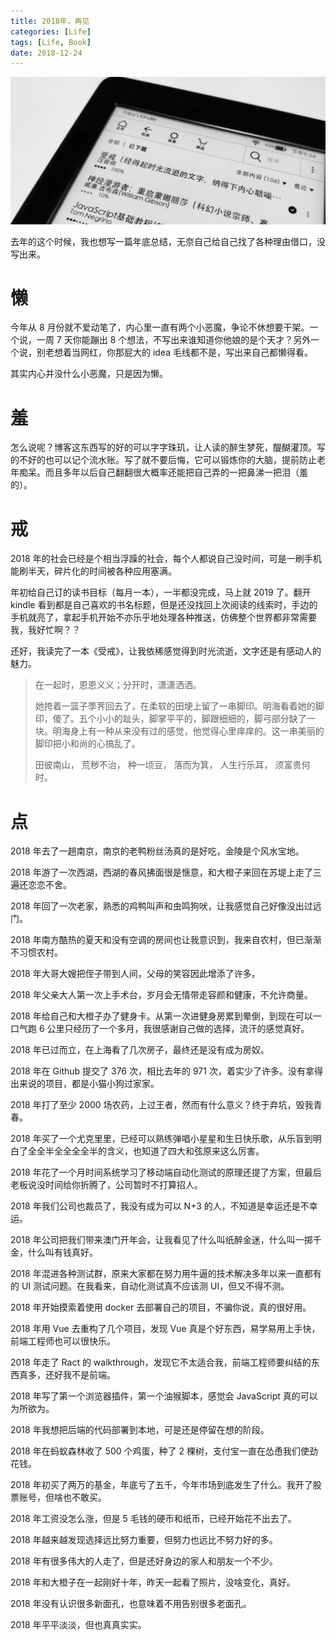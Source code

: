 ```yaml
---
title: 2018年，再见
categories: [Life]
tags: [Life, Book]
date: 2018-12-24
---
```


![2018年](https://raw.githubusercontent.com/tobyqin/img/master/2018-bye.jpg)

去年的这个时候，我也想写一篇年底总结，无奈自己给自己找了各种理由借口，没写出来。

<!-- more -->

# 懒

今年从 8 月份就不爱动笔了，内心里一直有两个小恶魔，争论不休想要干架。一个说，一周 7 天你能蹦出 8 个想法，不写出来谁知道你他娘的是个天才？另外一个说，别老想着当网红，你那屁大的 idea 毛线都不是，写出来自己都懒得看。

其实内心并没什么小恶魔，只是因为懒。

# 羞

怎么说呢？博客这东西写的好的可以字字珠玑，让人读的醉生梦死，醍醐灌顶。写的不好的也可以记个流水账。写了就不要后悔，它可以锻炼你的大脑，提前防止老年痴呆。而且多年以后自己翻翻很大概率还能把自己弄的一把鼻涕一把泪（羞的）。

# 戒

2018 年的社会已经是个相当浮躁的社会，每个人都说自己没时间，可是一刷手机能刷半天，碎片化的时间被各种应用塞满。

年初给自己订的读书目标（每月一本），一半都没完成，马上就 2019 了。翻开 kindle 看到都是自己喜欢的书名标题，但是还没找回上次阅读的线索时，手边的手机就亮了，拿起手机开始不亦乐乎地处理各种推送，仿佛整个世界都非常需要我，我好忙啊？？

还好，我读完了一本《受戒》，让我依稀感觉得到时光流逝，文字还是有感动人的魅力。

> 在一起时，恩恩义义；分开时，潇潇洒洒。
>
> 她挎着一篮子荸荠回去了，在柔软的田埂上留了一串脚印。明海看着她的脚印，傻了。五个小小的趾头，脚掌平平的，脚跟细细的，脚弓部分缺了一块。明海身上有一种从来没有过的感觉，他觉得心里痒痒的。这一串美丽的脚印把小和尚的心搞乱了。
>
> 田彼南山， 荒秽不治， 种一顷豆， 落而为箕， 人生行乐耳， 须富贵何时。

# 点

2018 年去了一趟南京，南京的老鸭粉丝汤真的是好吃，金陵是个风水宝地。

2018 年游了一次西湖，西湖的春风拂面很是惬意，和大橙子来回在苏堤上走了三遍还恋恋不舍。

2018 年回了一次老家，熟悉的鸡鸭叫声和虫鸣狗吠，让我感觉自己好像没出过远门。

2018 年南方酷热的夏天和没有空调的房间也让我意识到，我来自农村，但已渐渐不习惯农村。

2018 年大哥大嫂把侄子带到人间，父母的笑容因此增添了许多。

2018 年父亲大人第一次上手术台，岁月会无情带走容颜和健康，不允许商量。

2018 年给自己和大橙子办了健身卡。从第一次进健身房累到晕倒，到现在可以一口气跑 6 公里只经历了一个多月，我很感谢自己做的选择，流汗的感觉真好。

2018 年已过而立，在上海看了几次房子，最终还是没有成为房奴。

2018 年在 Github 提交了 376 次，相比去年的 971 次，着实少了许多。没有拿得出来说的项目，都是小猫小狗过家家。

2018 年打了至少 2000 场农药，上过王者，然而有什么意义？终于弃坑，毁我青春。

2018 年买了一个尤克里里，已经可以熟练弹唱小星星和生日快乐歌，从乐盲到明白了全全半全全全全半的含义，也知道了四大和弦原来这么厉害。

2018 年花了一个月时间系统学习了移动端自动化测试的原理还提了方案，但最后老板说没时间给你折腾了，公司暂时不打算招人。

2018 年我们公司也裁员了，我没有成为可以 N+3 的人，不知道是幸运还是不幸运。

2018 年公司把我们带来澳门开年会，让我看见了什么叫纸醉金迷，什么叫一掷千金，什么叫有钱真好。

2018 年混进各种测试群，原来大家都在努力用牛逼的技术解决多年以来一直都有的 UI 测试问题。在我看来，自动化测试真不应该测 UI，但又不得不测。

2018 年开始摸索着使用 docker 去部署自己的项目，不骗你说，真的很好用。

2018 年用 Vue 去重构了几个项目，发现 Vue 真是个好东西，易学易用上手快，前端工程师也可以很快乐。

2018 年走了 Ract 的 walkthrough，发现它不太适合我，前端工程师要纠结的东西真多，还好我不是前端。

2018 年写了第一个浏览器插件，第一个油猴脚本，感觉会 JavaScript 真的可以为所欲为。

2018 年我想把后端的代码部署到本地，可是还是停留在想的阶段。

2018 年在蚂蚁森林收了 500 个鸡蛋，种了 2 棵树，支付宝一直在怂恿我们使劲花钱。

2018 年初买了两万的基金，年底亏了五千，今年市场到底发生了什么。我开了股票账号，但啥也不敢买。

2018 年工资没怎么涨，但是 5 毛钱的硬币和纸币，已经开始花不出去了。

2018 年越来越发现选择远比努力重要，但努力也远比不努力好的多。

2018 年有很多伟大的人走了，但是还好身边的家人和朋友一个不少。

2018 年和大橙子在一起刚好十年，昨天一起看了照片，没啥变化，真好。

2018 年没有认识很多新面孔，也意味着不用告别很多老面孔。

2018 年平平淡淡，但也真真实实。

